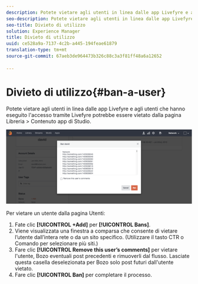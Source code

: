```yaml
---
description: Potete vietare agli utenti in linea dalle app Livefyre e agli utenti che hanno eseguito l'accesso tramite Livefyre potrebbe essere vietato dalla pagina Libreria > Contenuto app di Studio.
seo-description: Potete vietare agli utenti in linea dalle app Livefyre e agli utenti che hanno eseguito l'accesso tramite Livefyre potrebbe essere vietato dalla pagina Libreria > Contenuto app di Studio.
seo-title: Divieto di utilizzo
solution: Experience Manager
title: Divieto di utilizzo
uuid: ce528a9a-7137-4c2b-a445-194feae61879
translation-type: tm+mt
source-git-commit: 67aeb3de964473b326c88c3a3f81ff48a6a12652

---
```



# Divieto di utilizzo{#ban-a-user}

Potete vietare agli utenti in linea dalle app Livefyre e agli utenti che hanno eseguito l'accesso tramite Livefyre potrebbe essere vietato dalla pagina Libreria &gt; Contenuto app di Studio.

![](assets/UsersBan2-1024x409.png)

Per vietare un utente dalla pagina Utenti:

1. Fate clic **[!UICONTROL +Add]** per **[!UICONTROL Bans]**.
1. Viene visualizzata una finestra a comparsa che consente di vietare l’utente dall’intera rete o da un sito specifico. (Utilizzare il tasto CTR o Comando per selezionare più siti.)
1. Fare clic **[!UICONTROL Remove this user’s comments]** per vietare l'utente, Bozo eventuali post precedenti e rimuoverli dal flusso. Lasciate questa casella deselezionata per Bozo solo post futuri dall'utente vietato.
1. Fare clic **[!UICONTROL Ban]** per completare il processo.
